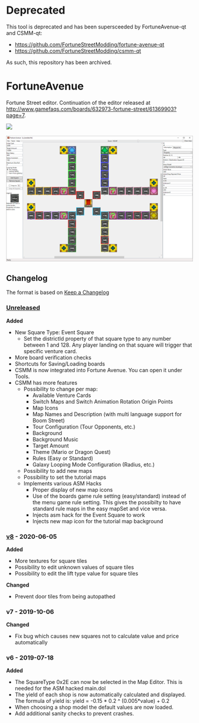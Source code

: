# Deprecated

This tool is deprecated and has been supersceeded by FortuneAvenue-qt and CSMM-qt:
- https://github.com/FortuneStreetModding/fortune-avenue-qt
- https://github.com/FortuneStreetModding/csmm-qt

As such, this repository has been archived.


FortuneAvenue
=============

Fortune Street editor.  Continuation of the editor released at <http://www.gamefaqs.com/boards/632973-fortune-street/61369903?page=7>.

<dl>
  <a href="https://github.com/FortuneStreetModding/FortuneAvenue/releases/latest"><img src="https://upload.wikimedia.org/wikipedia/commons/b/bd/Download_Button.svg"/></a>
</dl>

![FortuneAvenue Screenshot](FortuneAvenue.png "Screenshot of FortuneAvenue - A map editor for Fortune Street")

## Changelog

The format is based on [Keep a Changelog](https://keepachangelog.com/en/1.0.0/)

### [Unreleased]
**Added**
- New Square Type: Event Square
  - Set the districtId property of that square type to any number between 1 and 128. Any player landing on that square will trigger that specific venture card.
- More board verification checks
- Shortcuts for Saving/Loading boards
- CSMM is now integrated into Fortune Avenue. You can open it under Tools.
- CSMM has more features
  - Possibility to change per map:
    - Available Venture Cards
    - Switch Maps and Switch Animation Rotation Origin Points
    - Map Icons
    - Map Names and Description (with multi language support for Boom Street)
    - Tour Configuration (Tour Opponents, etc.)
    - Background
    - Background Music
    - Target Amount
    - Theme (Mario or Dragon Quest)
    - Rules (Easy or Standard) 
    - Galaxy Looping Mode Configuration (Radius, etc.)
  - Possibility to add new maps
  - Possibility to set the tutorial maps
  - Implements various ASM Hacks
    - Proper display of new map icons
    - Use of the boards game rule setting (easy/standard) instead of the menu game rule setting. This gives the possibilty to have standard rule maps in the easy mapSet and vice versa. 
    - Injects asm hack for the Event Square to work
    - Injects new map icon for the tutorial map background

### [v8] - 2020-06-05
**Added**
- More textures for square tiles
- Possibility to edit unknown values of square tiles 
- Possibility to edit the lift type value for square tiles

**Changed**
- Prevent door tiles from being autopathed

### v7 - 2019-10-06
**Changed**
- Fix bug which causes new squares not to calculate value and price automatically

### v6 - 2019-07-18
**Added**
- The SquareType 0x2E can now be selected in the Map Editor. This is needed for the ASM hacked main.dol
- The yield of each shop is now automatically calculated and displayed. The formula of yield is:
yield = -0.15 * 0.2 ^ (0.005*value) + 0.2
- When choosing a shop model the default values are now loaded.
- Add additional sanity checks to prevent crashes.

[Unreleased]: https://github.com/FortuneStreetModding/FortuneAvenue/compare/v8...HEAD
[v8]: https://github.com/FortuneStreetModding/FortuneAvenue/compare/v7...v8
